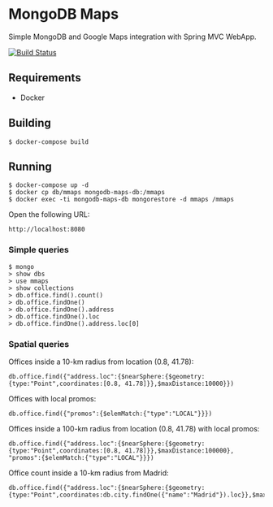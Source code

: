 MongoDB Maps
============

Simple MongoDB and Google Maps integration with Spring MVC WebApp.

[![Build Status](https://travis-ci.org/okode/mongodb-maps.svg?branch=develop)](https://travis-ci.org/okode/mongodb-maps)

Requirements
------------

* Docker

Building
--------

    $ docker-compose build

Running
-------

    $ docker-compose up -d
    $ docker cp db/mmaps mongodb-maps-db:/mmaps
    $ docker exec -ti mongodb-maps-db mongorestore -d mmaps /mmaps

Open the following URL:

    http://localhost:8080

### Simple queries

    $ mongo
    > show dbs
    > use mmaps
    > show collections
    > db.office.find().count()
    > db.office.findOne()
    > db.office.findOne().address
    > db.office.findOne().loc
    > db.office.findOne().address.loc[0]

### Spatial queries

Offices inside a 10-km radius from location (0.8, 41.78):

    db.office.find({"address.loc":{$nearSphere:{$geometry:{type:"Point",coordinates:[0.8, 41.78]}},$maxDistance:10000}})
	
Offices with local promos:

    db.office.find({"promos":{$elemMatch:{"type":"LOCAL"}}})
	
Offices inside a 100-km radius from location (0.8, 41.78) with local promos:

    db.office.find({"address.loc":{$nearSphere:{$geometry:{type:"Point",coordinates:[0.8, 41.78]}},$maxDistance:100000}, "promos":{$elemMatch:{"type":"LOCAL"}}})
	
Office count inside a 10-km radius from Madrid:	

    db.office.find({"address.loc":{$nearSphere:{$geometry:{type:"Point",coordinates:db.city.findOne({"name":"Madrid"}).loc}},$maxDistance:10000}}).count()

